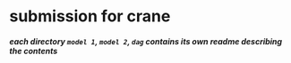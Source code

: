 # submission for crane

##### each directory `model 1`, `model 2`, `dag` contains its own readme describing the contents
